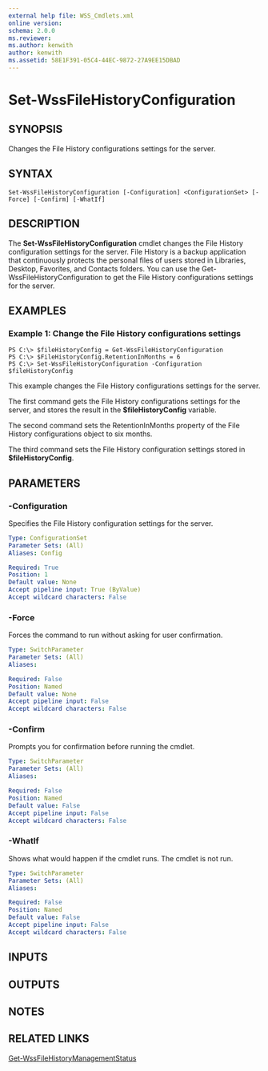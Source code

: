 ```yaml
---
external help file: WSS_Cmdlets.xml
online version: 
schema: 2.0.0
ms.reviewer:
ms.author: kenwith
author: kenwith
ms.assetid: 58E1F391-05C4-44EC-9872-27A9EE15DBAD
---
```


# Set-WssFileHistoryConfiguration

## SYNOPSIS
Changes the File History configurations settings for the server.

## SYNTAX

```
Set-WssFileHistoryConfiguration [-Configuration] <ConfigurationSet> [-Force] [-Confirm] [-WhatIf]
```

## DESCRIPTION
The **Set-WssFileHistoryConfiguration** cmdlet changes the File History configuration settings for the server.
File History is a backup application that continuously protects the personal files of users stored in Libraries, Desktop, Favorites, and Contacts folders.
You can use the Get-WssFileHistoryConfiguration to get the File History configurations settings for the server.

## EXAMPLES

### Example 1: Change the File History configurations settings
```
PS C:\> $fileHistoryConfig = Get-WssFileHistoryConfiguration
PS C:\> $FileHistoryConfig.RetentionInMonths = 6
PS C:\> Set-WssFileHistoryConfiguration -Configuration $fileHistoryConfig
```

This example changes the File History configurations settings for the server.

The first command gets the File History configurations settings for the server, and stores the result in the **$fileHistoryConfig** variable.

The second command sets the RetentionInMonths property of the File History configurations object to six months.

The third command sets the File History configuration settings stored in **$fileHistoryConfig**.

## PARAMETERS

### -Configuration
Specifies the File History configuration settings for the server.

```yaml
Type: ConfigurationSet
Parameter Sets: (All)
Aliases: Config

Required: True
Position: 1
Default value: None
Accept pipeline input: True (ByValue)
Accept wildcard characters: False
```

### -Force
Forces the command to run without asking for user confirmation.

```yaml
Type: SwitchParameter
Parameter Sets: (All)
Aliases: 

Required: False
Position: Named
Default value: None
Accept pipeline input: False
Accept wildcard characters: False
```

### -Confirm
Prompts you for confirmation before running the cmdlet.

```yaml
Type: SwitchParameter
Parameter Sets: (All)
Aliases: 

Required: False
Position: Named
Default value: False
Accept pipeline input: False
Accept wildcard characters: False
```

### -WhatIf
Shows what would happen if the cmdlet runs.
The cmdlet is not run.

```yaml
Type: SwitchParameter
Parameter Sets: (All)
Aliases: 

Required: False
Position: Named
Default value: False
Accept pipeline input: False
Accept wildcard characters: False
```

## INPUTS

## OUTPUTS

## NOTES

## RELATED LINKS

[Get-WssFileHistoryManagementStatus](./Get-WssFileHistoryManagementStatus.md)

